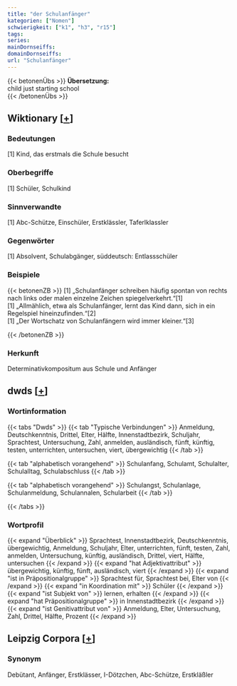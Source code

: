 ```yaml
---
title: "der Schulanfänger"
kategorien: ["Nomen"]
schwierigkeit: ["k1", "h3", "r15"]
tags:
series:
mainDornseiffs:
domainDornseiffs:
url: "Schulanfänger"
---
```


{{< betonenÜbs >}}
**Übersetzung:**  
child just starting school  
{{< /betonenÜbs >}}

## Wiktionary [[+](https://de.wiktionary.org/wiki/Schulanfänger)]

### Bedeutungen
[1] Kind, das erstmals die Schule besucht  

### Oberbegriffe
[1] Schüler, Schulkind  

### Sinnverwandte
[1] Abc-Schütze, Einschüler, Erstklässler, Taferlklassler  

### Gegenwörter
[1] Absolvent, Schulabgänger, süddeutsch: Entlassschüler  

### Beispiele
{{< betonenZB >}}
[1] „Schulanfänger schreiben häufig spontan von rechts nach links oder malen einzelne Zeichen spiegelverkehrt.“[1]  
[1] „Allmählich, etwa als Schulanfänger, lernt das Kind dann, sich in ein Regelspiel hineinzufinden.“[2]  
[1] „Der Wortschatz von Schulanfängern wird immer kleiner.“[3]  

{{< /betonenZB >}}
### Herkunft
Determinativkompositum aus Schule und Anfänger  



## dwds [[+](https://www.dwds.de/wb/Schulanfänger)]

### Wortinformation
{{< tabs "Dwds" >}}
{{< tab "Typische Verbindungen" >}}
Anmeldung, Deutschkenntnis, Drittel, Elter, Hälfte, Innenstadtbezirk, Schuljahr, Sprachtest, Untersuchung, Zahl, anmelden, ausländisch, fünft, künftig, testen, unterrichten, untersuchen, viert, übergewichtig
{{< /tab >}}

{{< tab "alphabetisch vorangehend" >}}
Schulanfang, Schulamt, Schulalter, Schulalltag, Schulabschluss
{{< /tab >}}

{{< tab "alphabetisch vorangehend" >}}
Schulangst, Schulanlage, Schulanmeldung, Schulannalen, Schularbeit
{{< /tab >}}

{{< /tabs >}}

### Wortprofil
{{< expand "Überblick" >}} Sprachtest, Innenstadtbezirk, Deutschkenntnis, übergewichtig, Anmeldung, Schuljahr, Elter, unterrichten, fünft, testen, Zahl, anmelden, Untersuchung, künftig, ausländisch, Drittel, viert, Hälfte, untersuchen {{< /expand >}}
{{< expand "hat Adjektivattribut" >}} übergewichtig, künftig, fünft, ausländisch, viert {{< /expand >}}
{{< expand "ist in Präpositionalgruppe" >}} Sprachtest für, Sprachtest bei, Elter von {{< /expand >}}
{{< expand "in Koordination mit" >}} Schüler {{< /expand >}}
{{< expand "ist Subjekt von" >}} lernen, erhalten {{< /expand >}}
{{< expand "hat Präpositionalgruppe" >}} in Innenstadtbezirk {{< /expand >}}
{{< expand "ist Genitivattribut von" >}} Anmeldung, Elter, Untersuchung, Zahl, Drittel, Hälfte, Prozent {{< /expand >}}

## Leipzig Corpora [[+](https://corpora.uni-leipzig.de/en/res?word=Schulanfänger&corpusId=deu_newscrawl-public_2018)]


### Synonym
Debütant, Anfänger, Erstklässer, I-Dötzchen, Abc-Schütze, Erstkläßler

